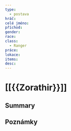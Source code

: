 ```yaml
---
type:
  - postava
hráč: 
celé jméno: 
příchod: 
gender: 
race: 
class:
  - Ranger
práce: 
lokace: 
items: 
desc:
---
```

# [[{{Zorathir}}]]

## Summary

## Poznámky
